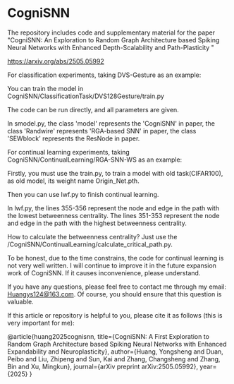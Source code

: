 # CogniSNN
The repository includes code and supplementary material for  the paper "CogniSNN: An Exploration to Random Graph Architecture based Spiking Neural Networks with Enhanced Depth-Scalability and Path-Plasticity "

https://arxiv.org/abs/2505.05992

For classification experiments, taking DVS-Gesture as an example:

You can train the model in 
CogniSNN/ClassificationTask/DVS128Gesture/train.py

The code can be run directly, and all parameters are given.

In smodel.py, the class 'model' represents the 'CogniSNN' in paper, the class 'Randwire' represents 'RGA-based SNN' in paper, the class 'SEWblock' represents the ResNode in paper.


For continual learning experiments, taking CogniSNN/ContinualLearning/RGA-SNN-WS as an example:

Firstly, you must use the train.py, to train a model with old task(CIFAR100), as old model, its weight name Origin_Net.pth. 

Then you can use lwf.py to finish continual learning. 

In lwf.py, the lines 355-356 represent the node and edge in the path with the lowest betweenness centrality.   The lines 351-353 represent the node and edge in the path with the highest betweenness centrality. 

How to calculate the betweenness centrality? Just use the /CogniSNN/ContinualLearning/calculate_critical_path.py.  

To be honest, due to the time constrains, the code for continual learning is not very well written. I will continue to improve it in the future expansion work of CogniSNN.  If it causes inconvenience, please understand.

If you have any questions, please feel free to contact me through my email: Huangys124@163.com. Of course, you should ensure that this question is valuable.

If this article or repository is helpful to you, please cite it as follows (this is very important for me):

@article{huang2025cognisnn,
  title={CogniSNN: A First Exploration to Random Graph Architecture based Spiking Neural Networks with Enhanced Expandability and Neuroplasticity},
  author={Huang, Yongsheng and Duan, Peibo and Liu, Zhipeng and Sun, Kai and Zhang, Changsheng and Zhang, Bin and Xu, Mingkun},
  journal={arXiv preprint arXiv:2505.05992},
  year={2025}
}



